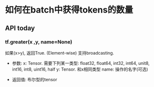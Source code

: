 # 如何在batch中获得tokens的数量

## API today

### tf.greater(x ,y, name=None)

如果(x>y), 返回True. (Element-wise)
支持broadcasting.
- 参数:
  x: Tensor. 需要下列某一类型: float32, float64, int32, int64, unit8, int16, int8, uint16, half
  y: Tensor. 和x相同类型
  name: 操作的名字(可选)

- 返回值:
  布尔型的tensor


